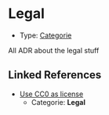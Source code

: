 # Legal

* Type: [Categorie](categorie.md)

All ADR about the legal stuff

## Linked References

* [Use CC0 as license](0001-use-CC0-as-license.md)
  * Categorie: **Legal**
